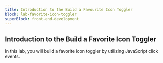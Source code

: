 ```yaml
---
title: Introduction to the Build a Favourite Icon Toggler
block: lab-favorite-icon-toggler
superBlock: front-end-development
---
```


## Introduction to the Build a Favorite Icon Toggler

In this lab, you will build a favorite icon toggler by utilizing JavaScript click events.

